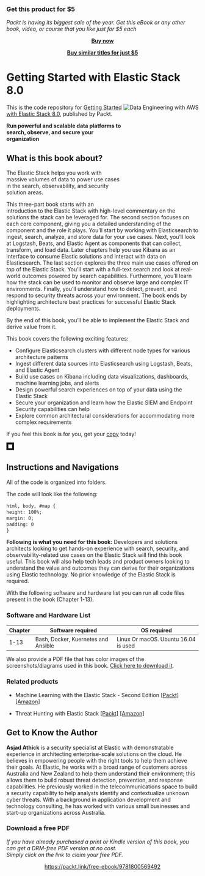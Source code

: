 
### Get this product for $5

<i>Packt is having its biggest sale of the year. Get this eBook or any other book, video, or course that you like just for $5 each</i>


<b><p align='center'>[Buy now](https://packt.link/9781800569492)</p></b>


<b><p align='center'>[Buy similar titles for just $5](https://subscription.packtpub.com/search)</p></b>


# Getting Started with Elastic Stack 8.0		

<a href="https://www.packtpub.com/product/getting-started-with-elastic-stack-8-0/9781800569492"><img src="https://static.packt-cdn.com/products/9781800569492/cover/smaller" alt="Data Engineering with AWS" height="256px" align="right"></a>

This is the code repository for [Getting Started with Elastic Stack 8.0](https://www.packtpub.com/product/getting-started-with-elastic-stack-8-0/9781800569492), published by Packt.

**Run powerful and scalable data platforms to search, observe, and secure your organization**

## What is this book about?

The Elastic Stack helps you work with massive volumes of data to power use cases in the search, observability, and security solution areas.

This three-part book starts with an introduction to the Elastic Stack with high-level commentary on the solutions the stack can be leveraged for. The second section focuses on each core component, giving you a detailed understanding of the component and the role it plays. You’ll start by working with Elasticsearch to ingest, search, analyze, and store data for your use cases. Next, you’ll look at Logstash, Beats, and Elastic Agent as components that can collect, transform, and load data. Later chapters help you use Kibana as an interface to consume Elastic solutions and interact with data on Elasticsearch. The last section explores the three main use cases offered on top of the Elastic Stack. You’ll start with a full-text search and look at real-world outcomes powered by search capabilities. Furthermore, you’ll learn how the stack can be used to monitor and observe large and complex IT environments. Finally, you’ll understand how to detect, prevent, and respond to security threats across your environment. The book ends by highlighting architecture best practices for successful Elastic Stack deployments.

By the end of this book, you’ll be able to implement the Elastic Stack and derive value from it.

This book covers the following exciting features: 
* Configure Elasticsearch clusters with different node types for various architecture patterns
* Ingest different data sources into Elasticsearch using Logstash, Beats, and Elastic Agent
* Build use cases on Kibana including data visualizations, dashboards, machine learning jobs, and alerts
* Design powerful search experiences on top of your data using the Elastic Stack
* Secure your organization and learn how the Elastic SIEM and Endpoint Security capabilities can help
* Explore common architectural considerations for accommodating more complex requirements

If you feel this book is for you, get your [copy](https://www.elasticstackbook.com/buy) today!

<a href="https://static.packt-cdn.com/products/9781800569492/cover/smaller"><img src="https://raw.githubusercontent.com/PacktPublishing/GitHub/master/GitHub.png" alt="https://www.packtpub.com/" border="5" /></a>

## Instructions and Navigations
All of the code is organized into folders.

The code will look like the following:
```
html, body, #map {
height: 100%;
margin: 0;
padding: 0
}
```
**Following is what you need for this book:**
Developers and solutions architects looking to get hands-on experience with search, security, and observability-related use cases on the Elastic Stack will find this book useful. This book will also help tech leads and product owners looking to understand the value and outcomes they can derive for their organizations using Elastic technology. No prior knowledge of the Elastic Stack is required.

With the following software and hardware list you can run all code files present in the book (Chapter 1-13).

### Software and Hardware List

| Chapter  | Software required                                                                    | OS required                        |
| -------- | -------------------------------------------------------------------------------------| -----------------------------------|
|  	1-13	   |   	Bash, Docker, Kuernetes and Ansible                            			  |  Linux Or macOS. Ubuntu 16.04 is used|

We also provide a PDF file that has color images of the screenshots/diagrams used in this book. [Click here to download it](https://static.packt-cdn.com/downloads/9781800569492_ColorImages.pdf ).

### Related products <Other books you may enjoy>
* Machine Learning with the Elastic Stack - Second Edition  [[Packt]](https://www.packtpub.com/product/machine-learning-with-the-elastic-stack-second-edition/9781801070034) [[Amazon]](https://www.amazon.in/Machine-Learning-Elastic-Stack-valuable-ebook/dp/B091V4GXLV/ref=sr_1_fkmr0_2?crid=23HUG2RHSX0ZJ&keywords=Machine+Learning+with+the+Elastic+Stack+-+Second+Edition&qid=1646807856&sprefix=machine+learning+with+the+elastic+stack+-+second+edition%2Caps%2C633&sr=8-2-fkmr0)
  
* Threat Hunting with Elastic Stack  [[Packt]](https://www.packtpub.com/product/threat-hunting-with-elastic-stack/9781801073783) [[Amazon]](https://www.amazon.in/Threat-Hunting-Elastic-Stack-challenges/dp/1801073783/ref=sr_1_1?crid=3QYUAB6Y83DBN&keywords=Threat+Hunting+with+Elastic+Stack&qid=1646807941&sprefix=threat+hunting+with+elastic+stack%2Caps%2C300&sr=8-1)
  
## Get to Know the Author
**Asjad Athick** is a security specialist at Elastic with demonstratable experience in architecting enterprise-scale solutions on the cloud. He believes in empowering people with the right tools to help them achieve their goals. At Elastic, he works with a broad range of customers across Australia and New Zealand to help them understand their environment; this allows them to build robust threat detection, prevention, and response capabilities. He previously worked in the telecommunications space to build a security capability to help analysts identify and contextualize unknown cyber threats. With a background in application development and technology consulting, he has worked with various small businesses and start-up organizations across Australia.
### Download a free PDF

 <i>If you have already purchased a print or Kindle version of this book, you can get a DRM-free PDF version at no cost.<br>Simply click on the link to claim your free PDF.</i>
<p align="center"> <a href="https://packt.link/free-ebook/9781800569492">https://packt.link/free-ebook/9781800569492 </a> </p>